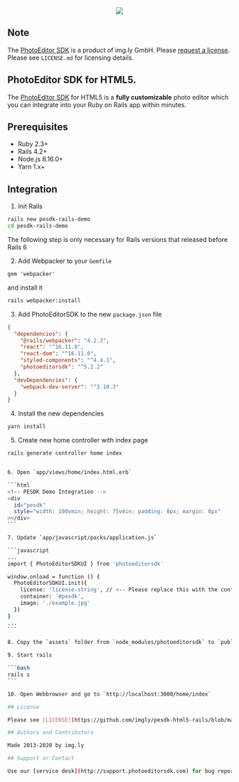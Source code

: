 <p align="center">
  <img src="http://static.photoeditorsdk.com/logo.png" />
</p>

## Note

The [PhotoEditor SDK](https://www.photoeditorsdk.com/?utm_campaign=Projects&utm_source=Github&utm_medium=Side_Projects&utm_content=Rails-Demo) is a product of img.ly GmbH.
Please [request a license](https://account.photoeditorsdk.com/pricing?utm_campaign=Projects&utm_source=Github&utm_medium=Side_Projects&utm_content=Rails-Demo). Please see `LICENSE.md` for licensing details.

## PhotoEditor SDK for HTML5.

The [PhotoEditor SDK](https://www.photoeditorsdk.com/?utm_campaign=Projects&utm_source=Github&utm_medium=Side_Projects&utm_content=Rails-Demo) for HTML5 is a **fully customizable** photo editor which you can integrate into your Ruby on Rails app within minutes.

## Prerequisites

- Ruby 2.3+
- Rails 4.2+
- Node.js 8.16.0+
- Yarn 1.x+

## Integration

1. Init Rails

```bash
rails new pesdk-rails-demo
cd pesdk-rails-demo
```

The following step is only necessary for Rails versions that released before Rails 6

2. Add Webpacker to your `Gemfile`

```html
gem 'webpacker'
```

and install it

```bash
rails webpacker:install
```

3. Add PhotoEditorSDK to the new `package.json` file

```json
{
  "dependencies": {
    "@rails/webpacker": "4.2.2",
    "react": "^16.11.0",
    "react-dom": "^16.11.0",
    "styled-components": "^4.4.1",
    "photoeditorsdk": "^5.2.2"
  },
  "devDependencies": {
    "webpack-dev-server": "^3.10.3"
  }
}
```

4. Install the new dependencies

```bash
yarn install
```

5. Create new home controller with index page

````bash
rails generate controller home index


6. Open `app/views/home/index.html.erb`

```html
<!-- PESDK Demo Integration -->
<div
  id="pesdk"
  style="width: 100vmin; height: 75vmin; padding: 0px; margin: 0px"
></div>
```

7. Update `app/javascript/packs/application.js`

```javascript
...
import { PhotoEditorSDKUI } from 'photoeditorsdk'

window.onload = function () {
  PhotoEditorSDKUI.init({
    license: 'license-string', // <-- Please replace this with the content of your license file. The JSON-object must be in string format.
    container: '#pesdk',
    image: './example.jpg'
  })
}
...
```

8. Copy the `assets` folder from `node_modules/photoeditorsdk` to `public/home/`

9. Start rails

```bash
rails s
```

10. Open Webbrowser and go to `http://localhost:3000/home/index`

## License

Please see [LICENSE](https://github.com/imgly/pesdk-html5-rails/blob/master/LICENSE.md) for licensing details.

## Authors and Contributors

Made 2013-2020 by img.ly

## Support or Contact

Use our [service desk](http://support.photoeditorsdk.com) for bug reports or support requests. To request a commercial license, please use the [license request form](https://account.photoeditorsdk.com/pricing?utm_campaign=Projects&utm_source=Github&utm_medium=Side_Projects&utm_content=Rails-Demo) on our website.
````
